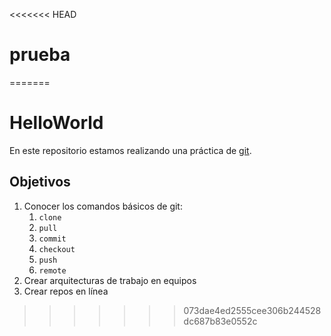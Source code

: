 <<<<<<< HEAD
# prueba
=======
# HelloWorld

En este repositorio estamos realizando una práctica de [git](https://git-scm.com/).

## Objetivos

1. Conocer los comandos básicos de git:
   1. `clone`
   1. `pull`
   3. `commit`
   4. `checkout`
   5. `push`
   6. `remote`
1. Crear arquitecturas de trabajo en equipos
2. Crear repos en línea
>>>>>>> 073dae4ed2555cee306b244528dc687b83e0552c
